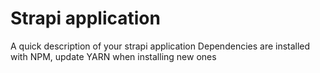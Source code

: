 # Strapi application

A quick description of your strapi application
Dependencies are installed with NPM, update YARN when installing new ones
